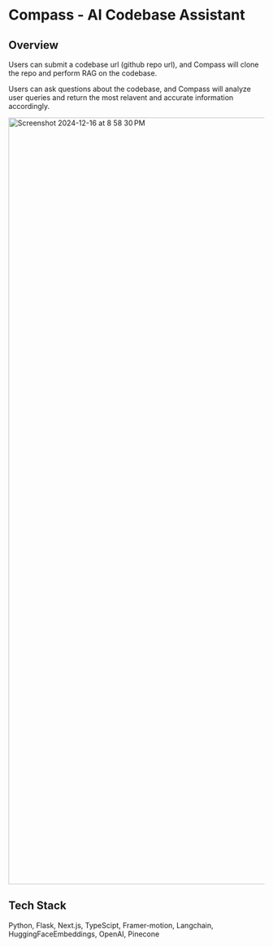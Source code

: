 # Compass - AI Codebase Assistant

## Overview

Users can submit a codebase url (github repo url), and Compass will clone the repo and perform RAG on the codebase.

Users can ask questions about the codebase, and Compass will analyze user queries and return the most relavent and accurate information accordingly.

<img width="1508" alt="Screenshot 2024-12-16 at 8 58 30 PM" src="https://github.com/user-attachments/assets/330e0014-140e-4bed-abcd-6c6d24a0cbe2" />

## Tech Stack
Python, Flask, Next.js, TypeScipt, Framer-motion, Langchain, HuggingFaceEmbeddings, OpenAI, Pinecone
